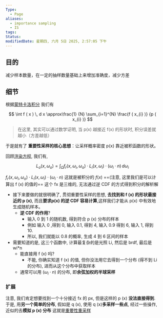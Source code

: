 ```yaml
---
Type:
  - Page
aliases:
  - importance sampling
  - IS
tags: 
Status: 
modifiedDate: 星期四, 六月 5日 2025, 2:57:05 下午
---
```


## 目的

减少样本数量，在一定的抽样数量基础上来增加准确度，减少方差

## 细节

根据[蒙特卡洛积分](蒙特卡洛积分.md)
我们有

$$
\int f ( x ) \, d x \approx\frac{1} {N} \sum_{i=1}^{N} \frac{f ( x_{i} )} {p ( x_{i} )}
$$

> 在这里, 其实可以通过数学证明, 当 p(x) 越接近 f(x) 的形状时, 积分误差就越小（方差越低）

于是就有了
**重要性采样的核心思想**：让采样概率密度 p(x) 靠近被积函数的形状。

回顾[渲染方程](渲染方程.md), 我们有,

$$
L_{o} ( x, \omega_{o} )=\int_{\Omega} f_{r} ( x, \omega_{i}, \omega_{o} ) \cdot L_{i} ( x, \omega_{i} ) \cdot( \omega_{i} \cdot n ) \, d \omega_{i}
$$

$f_{r} ( x, \omega_{i}, \omega_{o} ) \cdot L_{i} ( x, \omega_{i} ) \cdot( \omega_{i} \cdot n )$ 这就是被积分的 $f(x)$ ==(注意, 这里我们是可以计算出 f (x) 的值的==
这个 fx 是三维的, 无法通过逆 CDF 的方式得到积分的解析解
- 接下来要做的就很明确了, 贯彻重要性采样的思想, **去找到和 f (x) 的形状最接近的 p (x)**, 而且**要求p(x​) 的逆 CDF 容易计算**,这样我们才能从 p(x​) 中有效地生成随机样本。
    - **逆 CDF 的作用**?
        - 输入 0 到 1 的随机数, 得到符合 p (x) 分布的样本
        - 例如 输入 0 ,得到 0, 输入 0.1, 得到 4, 输入 0.9 得到 6, 输入 1, 得到 10. 
        - 所以, 我们就能以 0.8 的概率, 生成 4 到 6 区间的样本
- 需要知道的是, 这三个函数中, 计算最复杂的是光照 Li, 然后是 brdf, 最后是 wi\*n
    - 能直接用 f (x) 吗?
        - 不能, 你确实知道 f (x) 的值, 但你没法用它去得到一个分布 (得不到 Li 的分布), 进而从这个分布中获取样本
    - 通常可以用 $( \omega_{i} \cdot n )$ 的分布, 即**余弦加权的半球采样**

### 扩展

注意, 我们肯定想要找到一个十分接近 fx 的 px, 但是这样的 p (x) **没法直接得到**. 
于是, 用**另一个简单的分布**, 假如是 q (x), 使用 q (x)**多采样一些点**, 经过一些操作, 近似的去**模拟 p (x) 分布**
这就是[重要性重采样](重要性重采样.md)
